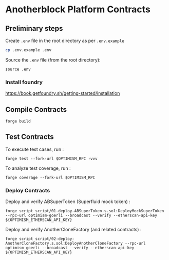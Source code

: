 # Anotherblock Platform Contracts

## Preliminary steps

Create `.env` file in the root directory as per `.env.example`

```sh
cp .env.example .env
```

Source the `.env` file (from the root directory):

    source .env
    
### Install foundry

https://book.getfoundry.sh/getting-started/installation

## Compile Contracts

    forge build

## Test Contracts

To execute test cases, run :

    forge test --fork-url $OPTIMISM_RPC -vvv

To analyze test coverage, run :

    forge coverage --fork-url $OPTIMISM_RPC

### Deploy Contracts

Deploy and verify ABSuperToken (Superfluid mock token) :

    forge script script/01-deploy-ABSuperToken.s.sol:DeployMockSuperToken --rpc-url optimism-goerli --broadcast --verify --etherscan-api-key ${OPTIMISM_ETHERSCAN_API_KEY}

Deploy and verify AnotherCloneFactory (and related contracts) :

    forge script script/02-deploy-AnotherCloneFactory.s.sol:DeployAnotherCloneFactory --rpc-url optimism-goerli --broadcast --verify --etherscan-api-key ${OPTIMISM_ETHERSCAN_API_KEY}
